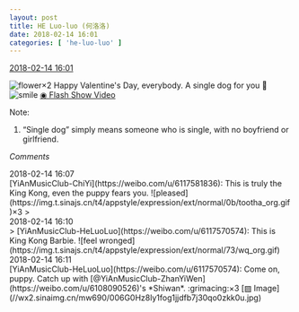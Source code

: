 ```yaml
---
layout: post
title: HE Luo-luo (何洛洛)
date: 2018-02-14 16:01
categories: [ 'he-luo-luo' ]
---
```


<div class="weibo-info">
  <a href="https://weibo.com/6117570574/G35mwEcWE">2018-02-14 16:01</a>
</div>

![flower](https://img.t.sinajs.cn/t4/appstyle/expression/ext/normal/6c/flower_org.gif)×2 Happy Valentine's Day, everybody. A single dog for you :dog: ![smile](https://img.t.sinajs.cn/t4/appstyle/expression/ext/normal/5c/huanglianwx_org.gif) [◉ Flash Show Video](https://weibo.com/tv/v/G35mwEcWE)

<!-- more -->

Note:
1. “Single dog” simply means someone who is single, with no boyfriend or girlfriend.

*Comments*

<div class="weibo-info">2018-02-14 16:07</div>
[YiAnMusicClub-ChiYi](https://weibo.com/u/6117581836): This is truly the King Kong, even the puppy fears you. ![pleased](https://img.t.sinajs.cn/t4/appstyle/expression/ext/normal/0b/tootha_org.gif)×3
> <div class="weibo-info">2018-02-14 16:10</div>
> [YiAnMusicClub-HeLuoLuo](https://weibo.com/u/6117570574): This is King Kong Barbie. ![feel wronged](https://img.t.sinajs.cn/t4/appstyle/expression/ext/normal/73/wq_org.gif)

<div class="weibo-info">2018-02-14 16:11</div>
[YiAnMusicClub-HeLuoLuo](https://weibo.com/u/6117570574): Come on, puppy. Catch up with [@YiAnMusicClub-ZhanYiWen](https://weibo.com/u/6108090526)'s *Shiwan*. :grimacing:×3 [▨ Image](//wx2.sinaimg.cn/mw690/006G0Hz8ly1fog1jjdfb7j30qo0zkk0u.jpg)
